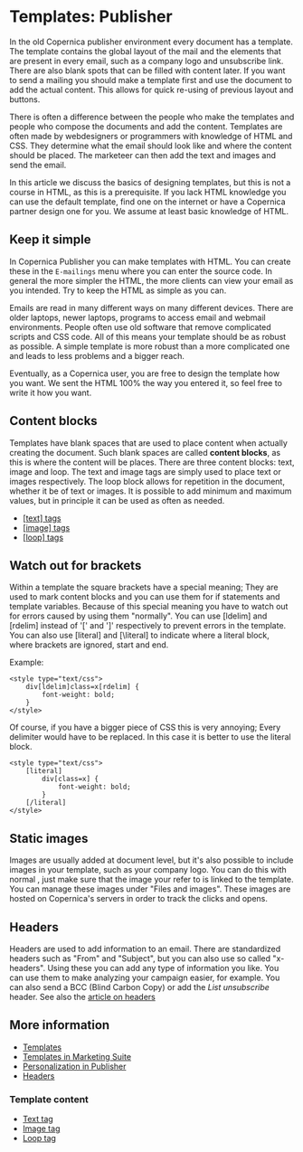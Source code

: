 # Templates: Publisher

In the old Copernica publisher environment every document has a template. 
The template contains the global layout of the mail and the elements 
that are present in every email, such as a company logo and unsubscribe 
link. There are also blank spots that can be filled with content later. 
If you want to send a mailing you should make a template first and use 
the document to add the actual content. This allows for quick re-using 
of previous layout and buttons.

There is often a difference between the people who make the templates and 
people who compose the documents and add the content. Templates are often 
made by webdesigners or programmers with knowledge of HTML and CSS. They 
determine what the email should look like and where the content should be placed. 
The marketeer can then add the text and images and send the email.

In this article we discuss the basics of designing templates, but this 
is not a course in HTML, as this is a prerequisite. If you lack HTML knowledge 
you can use the default template, find one on the internet or have a Copernica 
partner design one for you. We assume at least basic knowledge of HTML.

## Keep it simple

In Copernica Publisher you can make templates with HTML. You can create 
these in the `E-mailings` menu where you can enter the source code. In 
general the more simpler the HTML, the more clients can view your email 
as you intended. Try to keep the HTML as simple as you can. 

Emails are read in many different ways on many different devices. There are 
older laptops, newer laptops, programs to access email and webmail environments. 
People often use old software that remove complicated scripts and CSS code. 
All of this means your template should be as robust as possible. A simple 
template is more robust than a more complicated one and leads to less problems 
and a bigger reach.

Eventually, as a Copernica user, you are free to design the template how 
you want. We sent the HTML 100% the way you entered it, so feel free to 
write it how you want. 

## Content blocks

Templates have blank spaces that are used to place content when actually 
creating the document. Such blank spaces are called **content blocks**, 
as this is where the content will be places. There are three content 
blocks: text, image and loop. The text and image tags are simply used 
to place text or images respectively. The loop block allows for repetition 
in the document, whether it be of text or images. It is possible to add 
minimum and maximum values, but in principle it can be used as often as 
needed.

* [[text] tags](./text-tag)
* [[image] tags](./image-tag)
* [[loop] tags](./loop-tag)

## Watch out for brackets

Within a template the square brackets have a special meaning; They are 
used to mark content blocks and you can use them for if statements and 
template variables. Because of this special meaning you have to watch out 
for errors caused by using them "normally". You can use [ldelim] and [rdelim] 
instead of '[' and ']' respectively to prevent errors in the template. 
You can also use [literal] and [\literal] to indicate where a literal block, 
where brackets are ignored, start and end.

Example:

    <style type="text/css">
        div[ldelim]class=x[rdelim] {
            font-weight: bold;
        }
    </style>
    
Of course, if you have a bigger piece of CSS this is very annoying; Every 
delimiter would have to be replaced. In this case it is better to use the 
literal block.

    <style type="text/css">
        [literal]
            div[class=x] {
                font-weight: bold;
            }
        [/literal]
    </style>
    
## Static images

Images are usually added at document level, but it's also possible to 
include images in your template, such as your company logo. You can 
do this with normal <img>, just make sure that the image your refer to 
is linked to the template. You can manage these images under "Files and images". 
These images are hosted on Copernica's servers in order to track the clicks 
and opens.

## Headers

Headers are used to add information to an email. There are standardized 
headers such as "From" and "Subject", but you can also use so called "x-headers". 
Using these you can add any type of information you like. You can use them 
to make analyzing your campaign easier, for example. You can also send 
a BCC (Blind Carbon Copy) or add the *List unsubscribe* header. See 
also the [article on headers](./headers)

## More information

* [Templates](./templates)
* [Templates in Marketing Suite](./templates-marketing-suite)
* [Personalization in Publisher](personalizing-your-newsletter-in-the-publisher)
* [Headers](./headers)

### Template content

* [Text tag](text-tag)
* [Image tag](image-tag)
* [Loop tag](loop-tag)
